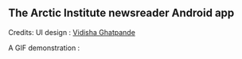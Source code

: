 The Arctic Institute newsreader Android app
-------------------------------------------

Credits:
UI design : [Vidisha Ghatpande](mailto:vidisha.ghatpande@gmail.com) 

A GIF demonstration : 

